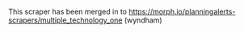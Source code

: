 This scraper has been merged in to https://morph.io/planningalerts-scrapers/multiple_technology_one (wyndham)
